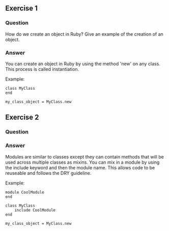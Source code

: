 ## Exercise 1

### Question
How do we create an object in Ruby? Give an example of the creation of an object.

### Answer
You can create an object in Ruby by using the method 'new' on any class. This process is called instantiation.

Example:

```
class MyClass
end

my_class_object = MyClass.new
```

## Exercise 2

### Question

### Answer
Modules are similar to classes except they can contain methods that will be used across multiple classes as mixins. You can mix in a module by using the include keyword and then the module name. This allows code to be reuseable and follows the DRY guideline.

Example:

```
module CoolModule
end

class MyClass
	include CoolModule
end

my_class_object = MyClass.new
```